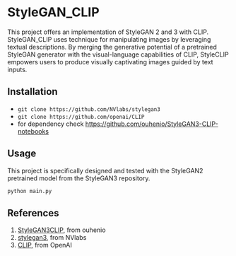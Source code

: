 # StyleGAN_CLIP
This project offers an implementation of StyleGAN 2 and 3 with CLIP. StyleGAN_CLIP uses technique for manipulating images by leveraging textual descriptions. By merging the generative potential of a pretrained StyleGAN generator with the visual-language capabilities of CLIP, StyleCLIP empowers users to produce visually captivating images guided by text inputs.

## Installation
 - ``` git clone https://github.com/NVlabs/stylegan3 ```
 - ``` git clone https://github.com/openai/CLIP ```
 - for dependency check https://github.com/ouhenio/StyleGAN3-CLIP-notebooks
## Usage
This project is specifically designed and tested with the StyleGAN2 pretrained model from the StyleGAN3 repository.
```.bash
python main.py
 ```
## References
1. [StyleGAN3CLIP](https://github.com/ouhenio/StyleGAN3-CLIP-notebooks), from ouhenio
2. [stylegan3](https://github.com/NVlabs/stylegan3/tree/main), from NVlabs
3. [CLIP](https://github.com/openai/CLIP), from OpenAI 

